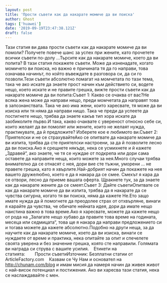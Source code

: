 ```yaml
---
layout: post
title: 'Прости съвети как да накарате момиче да ви поиска'
author: Ghost
tags: ['huawei']
date: '2019-09-19T23:47:38.121Z'
draft: false
---
```


Тази статия ви дава прости съвети как да накарате момиче да ви помоли? Получете повече шанс за успех при жените, като прочетете всички съвети по-долу ...Търсите как да накарате момиче, което да ви попита? В тази статия покажете съвети. Може да изненадате, когато момичето ви поиска, но важно е причината тя да го направи, това означава начинът, по който въвеждате в разговора си, да си го позволи.Тези съвети абсолютно помагат на момчетата по тази тема, така че ако искате да знаете прост начин към действието си, водете нещо, което искате и не правите грешка, вижте прости съвети как да накарате момиче да ви попита:Съвет 1: Какво се очаква от вас?Не всяка жена може да направи нещо, преди момчетата да направят това в запознанствата. Така че ако има жени, които харесвате, тя може да ви изиска или тя няма да направи нищо. Така че преди да успеете да постигнете нещо, трябва да знаете какъв тип хора искате да заобиколите първо.И така, какво очаквате с увереност относно себе си, които желаят да ви помолят или жените, които не желаят нужда, практикувате, да й предложите? Изберете кое е любимото ви.Съвет 2: Приятелски и не се страхувайтеАко се опитвате да накарате момиче да ви изпита, трябва да сте приятелски настроени, за да й позволите лесно да ви поиска.Ако я срещнете някъде, нека се усмихнете и й кажете „Здравей“, ако знаете, че тя се нуждае от подкрепа или дори сама оставете да направите неща, които можете за нея.Много случаи трябва внимателно да се отнасят с нея, дори вие сте тъжни, уморени ... не правете грешка, като я хвърлите.Най-добрият начин да покажете на нея вашето дружелюбно, което е да я накара да се смее. Смехът я кара да се отвори, лесно да приеме вашата оферта. Щракнете тук, за да знаете как да накарате жените да се смеят.Съвет 3: Дайте съветиОпитвате се как да накарате момиче да ви изпита, трябва да я накарате да се чувства сигурна, когато тя ви поиска, няма да кажете Не.Ето защо имате нужда да й помогнете да преодолее страх от отхвърляне, винаги я карайте да чувства, че обичате нейната идея, дори да имате нещо наистина важно в това време.Ако я харесвате, можете да кажете нещо от рода на „Залагате нещо хубаво да правите това време на годината, месеца или седмицата“, това ще я накара да направи предложението си и тогава можете да кажете абсолютно.Подобно на други неща, за да научите как да накарате момиче, което да ви изиска, винаги се нуждаете от време и практика, нека опитайте за опит и спечелете своята уверена и без значение грешка, която сте направили. Голямата ви награда си струва с вашите усилия.    Етикети на статията:        Прости съветиИзточник: Безплатни статии от ArticleFactory.com    Казвам се Чу Нам и основател на http://chunam.com/blog и имам мисия да намеря начин да живея живот с най-висок потенциал и постижения. Ако ви харесва тази статия, нека се наслаждавайте с мен.
